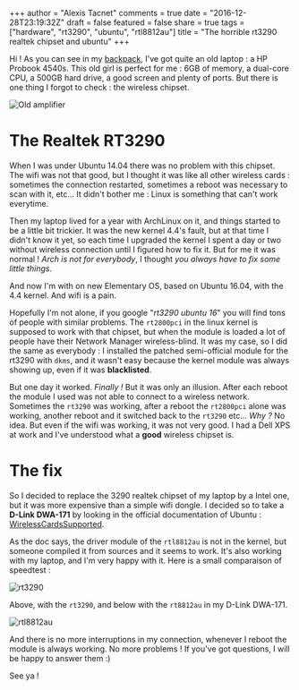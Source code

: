 +++
author = "Alexis Tacnet"
comments = true
date = "2016-12-28T23:19:32Z"
draft = false
featured = false
share = true
tags = ["hardware", "rt3290", "ubuntu", "rtl8812au"]
title = "The horrible rt3290 realtek chipset and ubuntu"
+++

Hi ! As you can see in my [backpack](./backpack/), I've got quite an old laptop : a HP Probook 4540s. This old girl is perfect for me : 6GB of memory, a dual-core CPU, a 500GB hard drive, a good screen and plenty of ports. But there is one thing I forgot to check : the wireless chipset.

![Old amplifier](./images/ampli.jpg)

# The Realtek RT3290

When I was under Ubuntu 14.04 there was no problem with this chipset. The wifi was not that good, but I thought it was like all other wireless cards : sometimes the connection restarted, sometimes a reboot was necessary to scan with it, etc... It didn't bother me : Linux is something that can't work everytime.

Then my laptop lived for a year with ArchLinux on it, and things started to be a little bit trickier. It was the new kernel 4.4's fault, but at that time I didn't know it yet, so each time I upgraded the kernel I spent a day or two without wireless connection until I figured how to fix it. But for me it was normal ! _Arch is not for everybody_, I thought _you always have to fix some little things_.

And now I'm with on new Elementary OS, based on Ubuntu 16.04, with the 4.4 kernel. And wifi is a pain.

Hopefully I'm not alone, if you google "_rt3290 ubuntu 16_" you will find tons of people with similar problems. The `rt2800pci` in the linux kernel is supposed to work with that chipset, but when the module is loaded a lot of people have their Network Manager wireless-blind. It was my case, so I did the same as everybody : I installed the patched semi-official module for the rt3290 with `dkms`, and it wasn't easy because the kernel module was always showing up, even if it was **blacklisted**.

But one day it worked. _Finally !_ But it was only an illusion. After each reboot the module I used was not able to connect to a wireless network. Sometimes the `rt3290` was working, after a reboot the `rt2800pci` alone was working, another reboot and it switched back to the `rt3290` etc... _Why ?_ No idea. But even if the wifi was working, it was not very good. I had a Dell XPS at work and I've understood what a **good** wireless chipset is.

# The fix

So I decided to replace the 3290 realtek chipset of my laptop by a Intel one, but it was more expensive than a simple wifi dongle. I decided so to take a **D-Link DWA-171** by looking in the official documentation of Ubuntu : [WirelessCardsSupported](https://help.ubuntu.com/community/WifiDocs/WirelessCardsSupported).

As the doc says, the driver module of the `rtl8812au` is not in the kernel, but someone compiled it from sources and it seems to work. It's also working with my laptop, and I'm very happy with it. Here is a small comparaison of speedtest :

![rt3290](./images/rt3290.png)

Above, with the `rt3290`, and below with the `rt8812au` in my D-Link DWA-171.

![rtl8812au](./images/rtl8812au.png)

And there is no more interruptions in my connection, whenever I reboot the module is always working. No more problems ! If you've got questions, I will be happy to answer them :)

See ya !